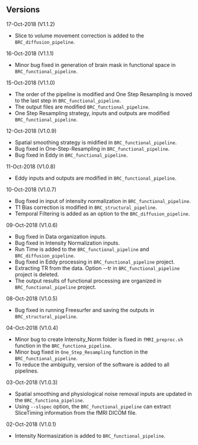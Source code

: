 ## Versions

17-Oct-2018 (V1.1.2)
 - Slice to volume movement correction is added to the `BRC_diffusion_pipeline`.

16-Oct-2018 (V1.1.1)
 - Minor bug fixed in generation of brain mask in functional space in `BRC_functional_pipeline`.

15-Oct-2018 (V1.1.0)
 - The order of the pipeline is modified and One Step Resampling is moved to the last step in `BRC_functional_pipeline`.
 - The output files are modified `BRC_functional_pipeline`.
 - One Step Resampling strategy, inputs and outputs are modified `BRC_functional_pipeline`.

12-Oct-2018 (V1.0.9)
 - Spatial smoothing strategy is midified in `BRC_functional_pipeline`.
 - Bug fixed in One-Step-Resampling in `BRC_functional_pipeline`.
 - Bug fixed in Eddy in `BRC_functional_pipeline`.

11-Oct-2018 (V1.0.8)
 - Eddy inputs and outputs are modified in `BRC_functional_pipeline`.

10-Oct-2018 (V1.0.7)
 - Bug fixed in input of intensity normalization in `BRC_functional_pipeline`.
 - T1 Bias correction is modified in `BRC_structural_pipeline`.
 - Temporal Filtering is added as an option to the `BRC_diffusion_pipeline`.

09-Oct-2018 (V1.0.6)
 - Bug fixed in Data organization inputs.
 - Bug fixed in Intensity Normalization inputs.
 - Run Time is added to the `BRC_functional_pipeline` and `BRC_diffusion_pipeline`.
 - Bug fixed in Eddy processing in `BRC_functional_pipeline` project.
 - Extracting TR from the data. Option --tr in `BRC_functional_pipeline` project is deleted.
 - The output results of functional processing are organized in `BRC_functional_pipeline` project.

08-Oct-2018 (V1.0.5)
 - Bug fixed in running Freesurfer and saving the outputs in `BRC_structural_pipeline`.

04-Oct-2018 (V1.0.4)
 - Minor bug to create Intensity_Norm folder is fixed in `fMRI_preproc.sh` function in the `BRC_functiona_pipeline`.
 - Minor bug fixed in `One_Step_Resampling` function in the `BRC_functional_pipeline`.
 - To reduce the ambiguity, version of the software is added to all pipelines.

03-Oct-2018 (V1.0.3)
 - Spatial smoothing and physiological noise removal inputs are updated in the `BRC_functiona_pipeline`.
 - Using `--slspec` option, the `BRC_functional_pipeline` can extract SliceTiming information from the fMRI DICOM file.

02-Oct-2018 (V1.0.1)
 - Intensity Normasization is added to `BRC_functional_pipeline`.
